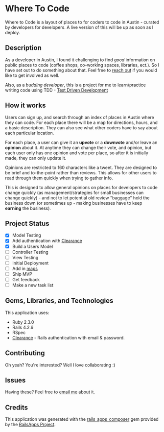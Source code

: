 Where To Code
================
Where to Code is a layout of places to for coders to code in Austin - curated by developers for developers. A live version of this will be up as soon as I deploy.

Description
-----------
As a developer in Austin, I found it challenging to find _good_ information on public places to code (coffee shops, co-working spaces, libraries, ect.). So I have set out to do something about that. Feel free to [reach out](mailto:bmart35@gmail.com) if you would like to get involved as well.

Also, as a _budding developer_, this is a project for me to learn/practice writing code using TDD - [Test Driven Development](https://en.wikipedia.org/wiki/Test-driven_development)

How it works
-----------
Users can sign up, and search through an index of places in Austin where they can code. For each place there will be a map for directions, hours, and a basic description. They can also see what other coders have to say about each particular location.

For each place, a user can give it an **upvote** or a **downvote** and/or leave an **opinion** about it. At anytime they can change their vote, and opinion, but each user only has one opinion and vote per place, so after it is initially made, they can only update it.

Opinions are restricted to 160 characters like a tweet. They are designed to be brief and to-the-point rather than reviews. This allows for other users to read through them quickly when trying to gather info.

This is designed to allow general opinions on places for developers to code change quickly (as management/strategies for small businesses can change quickly) - and not to let potential old review "baggage" hold the business down (or sometimes up - making businesses have to keep **earning** the business).

Project Status
-------------
- [x] Model Testing
- [x] Add authentication with [Clearance](https://github.com/thoughtbot/clearance)
- [x] Build a Users Model
- [ ] Controller Testing
- [ ] View Testing
- [ ] Initial Deployment
- [ ] Add in [maps](https://github.com/apneadiving/Google-Maps-for-Rails)
- [ ] Ship MVP
- [ ] Get feedback
- [ ] Make a new task list

Gems, Libraries, and Technologies
-------------

This application uses:
- Ruby 2.3.0
- Rails 4.2.6
- RSpec
- [Clearance](https://github.com/thoughtbot/clearance) - Rails authentication with email & password.

Contributing
-------------
Oh yeah? You're interested? Well I love collaborating :)

Issues
-------------
Having these? Feel free to [email me](mailto:bmart35@gmail.com) about it.

Credits
-------
This application was generated with the [rails_apps_composer](https://github.com/RailsApps/rails_apps_composer) gem
provided by the [RailsApps Project](http://railsapps.github.io/).
